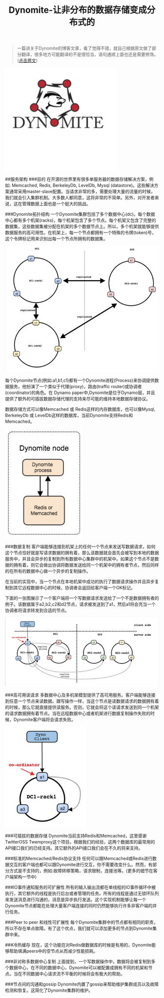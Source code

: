 ﻿---
layout: post
title: Dynomite-让非分布的数据存储变成分布式的
categories:
- 技术
tags:
- 分布式
- 存储机制
---
>一篇讲关于Dynomite的博客文章，看了觉得不错，就自己根据原文做了部分翻译，很多地方可能翻译的不是很恰当，语句通顺上面也还是需要修饰。([点击原文](http://techblog.netflix.com/2014/11/introducing-dynomite.html))


![](/image/2014blog/20141120_0.PNG)

##服务架构
###目的
在开源的世界里有很多单服务器的数据存储解决方案，例如: Memcached, Redis, BerkeleyDb, LevelDb, Mysql (datastore)。这些解决方案通常采用master-slave配置。当请求非常的多，需要处理大量的流量的时候，我们就会引入集群机制。大多数人都同意，这将非常的不简单。另外，对开发者来说，这在管理数据上面也是一个挺大的挑战。

###Dynomite拓扑结构
一个Dynomite集群包括了多个数据中心(dc)。每个数据中心都有多个机架(racks)，每个机架包含了多个节点。每个机架又包含了完整的数据集，这些数据集被分配在机架的多个数据节点上。所以，多个机架就能够提供数据服务的高可用性。在机架上，每一个节点都拥有一个特殊的令牌(token)号，这个令牌标记用来识别出每一个节点所拥有的数据集。

![](/image/2014blog/20141120_1.PNG)

每个Dynomite节点(例如:a1,b1,c1)都有一个Dynomite进程(Process)来协调提供数据服务，他扮演了一个类似于代理(proxy)，路由(traffic router)或协调者(coordinator)的角色。在 Dynamo paper中,Dynomite是位于Dynamo层，并且提供了额外的可插拔数据存储代理的支持来尽可能的维持本地数据存储协议。

数据存储方式可以像Memcached 或 Redis这样的内存数据库，也可以像Mysql, BerkeleyDb 或 LevelDb这样的数据库，当前Dynomite支持Redis和Memcached。

![](/image/2014blog/20141120_2.PNG)

###数据复制
客户端能够连接到机架上的任何一个节点来发送写数据请求，如何这个节点恰好就是写请求数据的拥有着，那么该数据就会首先会被写到本地的数据服务中，并且会异步的复制到所有数据中心集群中的机架中。如果这个节点不是数据的拥有着，则它会做出协调将数据发送给同一个机架中的拥有者节点，然后同样的在所有的数据中心做一个异步的复制操作。

在当前的实现中，当一个节点在本地机架中成功的执行了数据请求操作并且异步复制到其它远程数据中心的时候，协调者会返回给客户端一个OK标记。

下面的一张图展示了一个客户端将一个写数据请求发送给了一个不是数据拥有者的例子。该数据属于a2,b2,c2和d2节点，请求被发送到了a1，然后a1将会充当一个协调者将请求转发到合适的节点。

![](/image/2014blog/20141120_3.PNG)

###高可用读请求
多数据中心及多机架模型提供了高可用服务。客户端能够连接到任意一个节点来读数据。跟写操作一样，当这个节点是读数据请求的数据拥有着的时候，那么它就直接提供读服务。否则，它就会将这个读请求发送到同一个机架的请求数据拥有着节点。当在远程数据中心或者机架进行数据复制操作失败的时候，Dynomite客户端将会请求失败。

![](/image/2014blog/20141120_4.PNG)

###可插拔的数据存储
Dynomite当前支持Redis和Memcached，这里感谢TwitterOSS Twemproxy这个项目。根据我们的经验，这两个数据库的最常用的API接口我们的已经支持。其它额外的API接口我们会在不久的将来支持。

###标准的Memcached/Redis协议支持
任何可以跟Memcached或Redis进行数据交互的客户端也都可以跟Dynomite进行交互，你不需要改变什么。然而，有部分方式是不支持的，例如:故障转移策略，请求限制，连接池等。(更多的细节在客户端架构一节中)

###IO事件通知服务的可扩展性
所有的输入输出流都在单线程的IO事件循环中被执行，其它额外的线程是执行后台或者管理的任务。所有的线程是通过无锁环队列来发送消息进行沟通的，消息是异步执行发送。这个实现机制能够让每一个Dynomite节点都能在处理大量客户端连接的同时仍然能够执行许多非客户端的并行任务。

###Peer to peer	和线性可扩展性
每个Dynomite集群中的节点都有相同的职责，所以不存在单点故障。有了这个优点，我们就可以添加更多的节点到Dynomite集群中来。

###冷热缓存
现在，这个功能在对Redis做数据库的时候是有用的，Dynomite能够帮助填满peers中的空节点从而减少性能损耗。

###非对称多数据中心复制
上面提到，一个写数据操作中，数据将会被复制到多个数据中心，在不同的数据中心，Dynomite可以被配置成拥有不同的机架和节点。当在不同数据中心请求流不平衡的时候将会有极大的帮助。

###节点间的沟通和gossip
Dynomite内置了gossip来帮助维护集群成员以及故障检测和恢复。这简化了Dynomite集群的维护。


 
